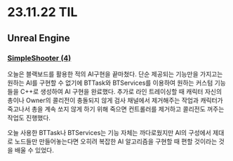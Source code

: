 # 23.11.22 TIL

## Unreal Engine

### [SimpleShooter (4)](</Unreal%20Engine/실습/SimpleShooter/SimpleShooter%20(4).md>)

오늘은 블랙보드를 활용한 적의 AI구현을 끝마쳤다. 단순 제공되는 기능만을 가지고는 원하는 AI를 구현할 수 없기에 BTTask와 BTServices를 이용하여 원하는 커스텀 기능들을 C++로 생성하여 AI 구현을 완료했다. 추가로 라인 트레이싱할 때 캐릭터 자신의 총이나 Owner의 콜리전이 충돌되지 않게 검사 채널에서 제거해주는 작업과 캐릭터가 죽고나서 총을 계속 쏘지 않게 하기 위해 죽으면 컨트롤러를 제거하고 콜리전도 꺼주는 작업도 진행했다.

오늘 사용한 BTTask나 BTServices는 기능 자체는 까다로웠지만 AI의 구성에서 제대로 노드들만 만들어놓는다면 오히려 복잡한 AI 알고리즘을 구현할 때 편할 것이라는 것을 배울 수 있었다.

